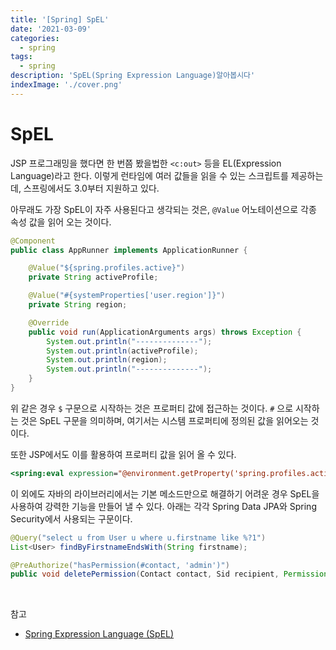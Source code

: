 ```yaml
---
title: '[Spring] SpEL'
date: '2021-03-09'
categories:
  - spring
tags:
  - spring
description: 'SpEL(Spring Expression Language)알아봅시다'
indexImage: './cover.png'
---
```



# SpEL  

JSP 프로그래밍을 했다면 한 번쯤 봤을법한 ```<c:out>``` 등을 EL(Expression Language)라고 한다. 
이렇게 런타임에 여러 값들을 읽을 수 있는 스크립트를 제공하는데, 스프링에서도 3.0부터 지원하고 있다.

아무래도 가장 SpEL이 자주 사용된다고 생각되는 것은, ```@Value``` 어노테이션으로 각종 속성 값을 읽어 오는 것이다. 

``` java
@Component
public class AppRunner implements ApplicationRunner {

    @Value("${spring.profiles.active}")
    private String activeProfile;

    @Value("#{systemProperties['user.region']}")
    private String region;

    @Override
    public void run(ApplicationArguments args) throws Exception {
        System.out.println("--------------");
        System.out.println(activeProfile);
        System.out.println(region);
        System.out.println("--------------");
    }
}
```

위 같은 경우 ```$``` 구문으로 시작하는 것은 프로퍼티 값에 접근하는 것이다. 
```#``` 으로 시작하는 것은 SpEL 구문을 의미하며, 여기서는 시스템 프로퍼티에 정의된 값을 읽어오는 것이다. 

또한 JSP에서도 이를 활용하여 프로퍼티 값을 읽어 올 수 있다.

``` jsp
<spring:eval expression="@environment.getProperty('spring.profiles.active')" var="activeProfile" />
```

이 외에도 자바의 라이브러리에서는 기본 메소드만으로 해결하기 어려운 경우 SpEL을 사용하여 강력한 기능을 만들어 낼 수 있다. 
아래는 각각 Spring Data JPA와 Spring Security에서 사용되는 구문이다. 

``` java
@Query("select u from User u where u.firstname like %?1")
List<User> findByFirstnameEndsWith(String firstname);
```
 
``` java
@PreAuthorize("hasPermission(#contact, 'admin')")
public void deletePermission(Contact contact, Sid recipient, Permission permission);
```

<br/>

참고
- [Spring Expression Language (SpEL)](https://docs.spring.io/spring-framework/docs/3.2.x/spring-framework-reference/html/expressions.html)
